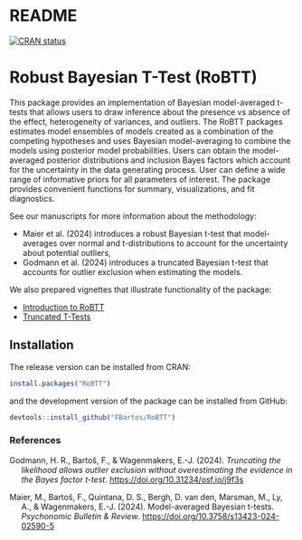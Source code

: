 README
================

<!-- README.md is generated from README.Rmd. Please edit that file -->
<!-- badges: start -->

[![CRAN
status](https://www.r-pkg.org/badges/version/RoBTT)](https://CRAN.R-project.org/package=RoBTT)
<!-- badges: end -->

<!-- 
#[![R-CRAN-check](https://github.com/FBartos/RoBTT/workflows/R-CMD-check/badge.svg)](https://github.com/FBartos/RoBTT/actions)
[![R-tests](https://github.com/FBartos/RoBTT/workflows/R-CMD-tests/badge.svg)](https://github.com/FBartos/RoBTT/actions)
#[![Codecov test coverage](https://codecov.io/gh/FBartos/RoBTT/branch/master/graph/badge.svg)](https://app.codecov.io/gh/FBartos/RoBTT?branch=master)
-->

# Robust Bayesian T-Test (RoBTT)

This package provides an implementation of Bayesian model-averaged
t-tests that allows users to draw inference about the presence vs
absence of the effect, heterogeneity of variances, and outliers. The
RoBTT packages estimates model ensembles of models created as a
combination of the competing hypotheses and uses Bayesian
model-averaging to combine the models using posterior model
probabilities. Users can obtain the model-averaged posterior
distributions and inclusion Bayes factors which account for the
uncertainty in the data generating process. User can define a wide range
of informative priors for all parameters of interest. The package
provides convenient functions for summary, visualizations, and fit
diagnostics.

See our manuscripts for more information about the methodology:

- Maier et al. (2024) introduces a robust Bayesian t-test that
  model-averages over normal and t-distributions to account for the
  uncertainty about potential outliers,
- Godmann et al. (2024) introduces a truncated Bayesian t-test that
  accounts for outlier exclusion when estimating the models.

We also prepared vignettes that illustrate functionality of the package:

- [Introduction to
  RoBTT](https://fbartos.github.io/RoBTT/articles/Introduction_to_RoBTT.html)
- [Truncated
  T-Tests](https://fbartos.github.io/RoBTT/articles/Truncated_t_test.html)

## Installation

The release version can be installed from CRAN:

``` r
install.packages("RoBTT")
```

and the development version of the package can be installed from GitHub:

``` r
devtools::install_github("FBartos/RoBTT")
```

### References

<div id="refs" class="references csl-bib-body hanging-indent"
entry-spacing="0" line-spacing="2">

<div id="ref-godmann2024how" class="csl-entry">

Godmann, H. R., Bartoš, F., & Wagenmakers, E.-J. (2024). *Truncating the
likelihood allows outlier exclusion without overestimating the evidence
in the Bayes factor t-test*. <https://doi.org/10.31234/osf.io/j9f3s>

</div>

<div id="ref-maier2022bayesian" class="csl-entry">

Maier, M., Bartoš, F., Quintana, D. S., Bergh, D. van den, Marsman, M.,
Ly, A., & Wagenmakers, E.-J. (2024). Model-averaged Bayesian t-tests.
*Psychonomic Bulletin & Review*.
<https://doi.org/10.3758/s13423-024-02590-5>

</div>

</div>
